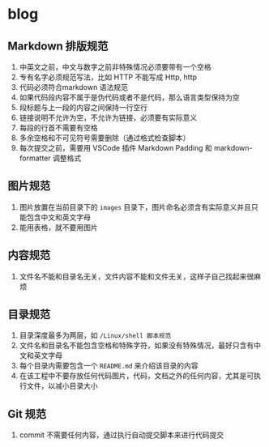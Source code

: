 # blog

## Markdown 排版规范

1. 中英文之前，中文与数字之前非特殊情况必须要带有一个空格
2. 专有名字必须规范写法，比如 HTTP 不能写成 Http, http
3. 代码必须符合markdown 语法规范
4. 如果代码段内容不属于是伪代码或者不是代码，那么语言类型保持为空
5. 段标题与上一段的内容之间保持一行空行
6. 链接说明不允许为空，不允许为链接，必须要有实际意义
7. 每段的行首不需要有空格
8. 多余空格和不可见符号需要删除（通过格式检查脚本）
9. 每次提交之前，需要用 VSCode 插件 Markdown Padding 和 markdown-formatter 调整格式

## 图片规范

1. 图片放置在当前目录下的 `images` 目录下，图片命名必须含有实际意义并且只能包含中文和英文字母
2. 能用表格，就不要用图片

## 内容规范

1. 文件名不能和目录名无关，文件内容不能和文件无关，这样子自己找起来很麻烦

## 目录规范

1. 目录深度最多为两层，如 `/Linux/shell 脚本规范`
2. 文件名和目录名不能包含空格和特殊字符，如果没有特殊情况，最好只含有中文和英文字母
3. 每个目录内需要包含一个 `README.md` 来介绍该目录的内容
4. 在该工程中不要存放任何代码图片，代码，文档之外的任何内容，尤其是可执行文件，以减小目录大小

## Git 规范

1. commit 不需要任何内容，通过执行自动提交脚本来进行代码提交
